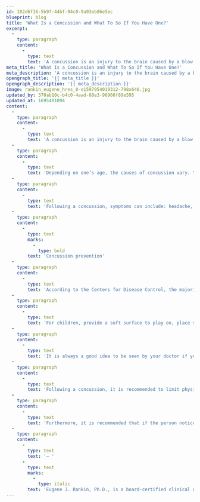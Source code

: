 ```yaml
---
id: 102d6f16-5b97-44bf-94c0-9a93eb86e5ec
blueprint: blog
title: 'What Is a Concussion and What To So If You Have One?'
excerpt:
  -
    type: paragraph
    content:
      -
        type: text
        text: 'A concussion is an injury to the brain caused by a blow or jolt to the head that results in temporary loss of or alteration of consciousness. A concussion may occur without obvious external injuries to the head.'
meta_title: 'What Is a Concussion and What To So If You Have One?'
meta_description: 'A concussion is an injury to the brain caused by a blow or jolt to the head that results in temporary loss of or alteration of consciousness. A concussion may occur without obvious external injuries to the head.'
opengraph_title: '{{ meta_title }}'
opengraph_description: '{{ meta_description }}'
image: rankin_eugene_hres_0-e1597954019312-798x640.jpg
updated_by: 370ab10c-b4c0-4aad-88e3-96966f89e595
updated_at: 1695401094
content:
  -
    type: paragraph
    content:
      -
        type: text
        text: 'A concussion is an injury to the brain caused by a blow or jolt to the head that results in temporary loss of or alteration of consciousness. A concussion may occur without obvious external injuries to the head.'
  -
    type: paragraph
    content:
      -
        type: text
        text: 'Depending on one’s age, the causes of concussion vary. Younger people are at greater risk for concussions from falls, car accidents or sporting activities. For people older than 75, the typical cause is from a fall. In fact, concussions from falls in older adults make up the majority of all reported concussions, and consequently older adults are at greater risk for concussion. Sustaining a concussion can lead to many complications, some life changing while others life threatening.'
  -
    type: paragraph
    content:
      -
        type: text
        text: 'Following a concussion, symptoms can include: headache, neck pain, nausea/vomiting, dizziness, blurred vision, balance problems, sensitivity to light or noise, difficulties concentrating or remembering, low energy or fatigue, confusion, drowsiness, increased irritability, sadness, anxiety or trouble falling asleep. In most people, symptoms remit within one to two weeks, but in some people, symptoms persist. If your symptoms persist, there are treatments available.'
  -
    type: paragraph
    content:
      -
        type: text
        marks:
          -
            type: bold
        text: 'Concussion prevention'
  -
    type: paragraph
    content:
      -
        type: text
        text: 'According to the Centers for Disease Control, the majority of concussions can be prevented with proper safety measures.'
  -
    type: paragraph
    content:
      -
        type: text
        text: 'For children, provide a soft surface to play on, place safety gates as needed to prevent falls, use a car seat, and wear a seat belt properly. For people who play sports, wear a protective helmet. For older adults, this means keeping your living space clutter free, remove furniture with sharp edges, discard throw rugs (as they are a slip hazard), set up night lights to illuminate your walking spaces. For all adults, only drink alcohol in moderation, wear your seat belt while driving, make sure airbags are operational and if you ride motorcycles, wear a helmet.'
  -
    type: paragraph
    content:
      -
        type: text
        text: 'It is always a good idea to be seen by your doctor if you have a concussion, or for that matter, even if you hit your head, particularly for older adults. Oftentimes, older adults are taking blood thinning medications, and a seemingly benign head injury can evolve into a brain bleed, which is a medical emergency.'
  -
    type: paragraph
    content:
      -
        type: text
        text: 'Following a concussion, it is recommended to limit physical activity to routine daily activities and to avoid exercise, training, sports, etc. In addition, it is best to limit activities such as school, work and screen time to a level that does not worsen symptoms. It is also recommended to avoid alcohol, prescription and non-prescription drugs without medical supervision (including sleeping tablets, aspirin, anti-inflammatory medications or stronger pain medications such as narcotics), and no driving until cleared by a healthcare professional.'
  -
    type: paragraph
    content:
      -
        type: text
        text: 'Furthermore, it is recommended that if the person notices any change in behavior, vomiting, worsening headache, double vision or excessive drowsiness, to call your doctor or go to the nearest hospital emergency department.'
  -
    type: paragraph
    content:
      -
        type: text
        text: '— '
      -
        type: text
        marks:
          -
            type: italic
        text: 'Eugene J. Rankin, Ph.D., is a board-certified clinical neuropsychologist affiliated with Halifax Health|Brooks Rehabilitation Center for Inpatient Rehabilitation, and the Halifax Health| Brooks Concussion Program.'
---
```


